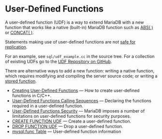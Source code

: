 # User-Defined Functions

A user-defined function (UDF) is a way to extend MariaDB with a new function that works like a native (built-in) MariaDB function such as [ABS( )](/built-in-functions/numeric-functions/abs) or [CONCAT( )](/built-in-functions/string-functions/concat).

Statements making use of user-defined functions are not [safe for replication](/kb/en/unsafe-statements-for-replication/).

For an example, see `sql/udf_example.cc` in the source tree. For a collection of existing UDFs go to the [UDF Repository on GitHub](https://github.com/mysqludf/repositories).

There are alternative ways to add a new function: writing a native function, which requires modifying and compiling the server source code; or writing a [stored function](/programming-customizing-mariadb/stored-routines/stored-functions).

- [Creating User-Defined Functions](/programming-customizing-mariadb/user-defined-functions/creating-user-defined-functions/) — How to create user-defined functions in C/C++.
- [User-Defined Functions Calling Sequences](/programming-customizing-mariadb/user-defined-functions/user-defined-functions-calling-sequences/) — Declaring the functions required in a user-defined function.
- [User-Defined Functions Security](/programming-customizing-mariadb/user-defined-functions/user-defined-functions-security/) — MariaDB imposes a number of limitations on user-defined functions for security purposes.
- [CREATE FUNCTION UDF](/programming-customizing-mariadb/user-defined-functions/create-function-udf/) — Create a user-defined function.
- [DROP FUNCTION UDF](/programming-customizing-mariadb/user-defined-functions/drop-function-udf/) — Drop a user-defined function.
- [mysql.func Table](/sql-statements-structure/sql-statements/administrative-sql-statements/system-tables/the-mysql-database-tables/mysqlfunc-table/) — User-defined function information